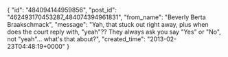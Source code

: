  {
   "id": "484094144959856",
   "post_id": "462493170453287_484074394961831",
   "from_name": "Beverly Berta Braakschmack",
   "message": "Yah, that stuck out right away, plus when does the court reply with, \"yeah\"?? They always ask you say \"Yes\" or \"No\", not \"yeah\"... what's that about?",
   "created_time": "2013-02-23T04:48:19+0000"
 }
